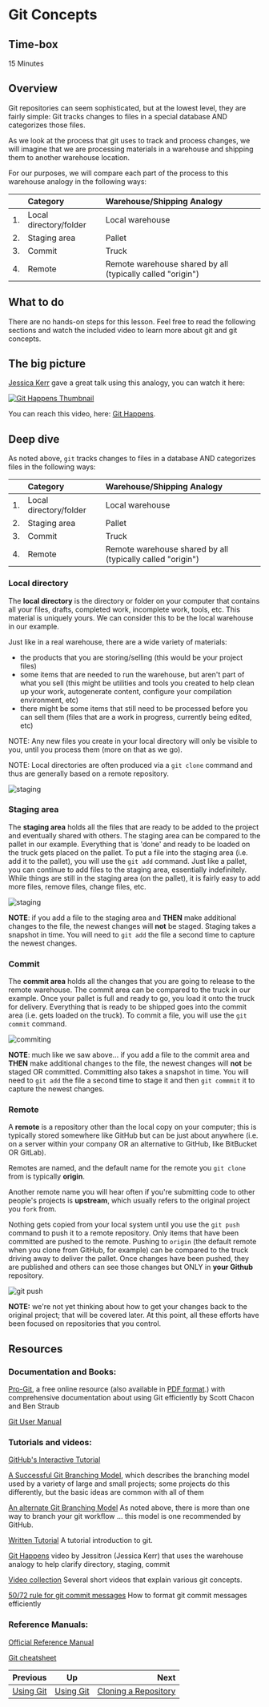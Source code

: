 <!-- begin auto-generated title section -->
# Git Concepts
<!-- end auto-generated section -->


## Time-box

15 Minutes


## Overview

Git repositories can seem sophisticated, but at the lowest level, they are fairly simple: Git tracks changes to files in a special database AND categorizes those files. 

As we look at the process that git uses to track and process changes, we will imagine that we are processing materials in a warehouse and shipping them to another warehouse location.

For our purposes, we will compare each part of the process to this warehouse analogy in the following ways:

||Category|Warehouse/Shipping Analogy|
|:---|:----|:----|
|1.|Local directory/folder|Local warehouse|
|2.|Staging area|Pallet|
|3.|Commit|Truck|
|4.|Remote|Remote warehouse shared by all (typically called "origin")|


## What to do

There are no hands-on steps for this lesson. Feel free to read the following sections and watch the included video to learn more about git and git concepts.



## The big picture

[Jessica Kerr](https://github.com/jessitron) gave a great talk using this analogy, you can watch it here:

[![Git Happens Thumbnail](https://i.imgur.com/K38FXnG.png)](https://www.youtube.com/watch?v=yCh6TSLIQBQ)

You can reach this video, here: [Git Happens](https://www.youtube.com/watch?v=yCh6TSLIQBQ).

## Deep dive

As noted above, `git` tracks changes to files in a database AND categorizes files in the following ways:

||Category|Warehouse/Shipping Analogy|
|:---|:----|:----|
|1.|Local directory/folder|Local warehouse|
|2.|Staging area|Pallet|
|3.|Commit|Truck|
|4.|Remote|Remote warehouse shared by all (typically called "origin")|

### Local directory

The **local directory** is the directory or folder on your computer that contains all your files, drafts, completed work, incomplete work, tools, etc. This material is uniquely yours. We can consider this to be the local warehouse in our example.

Just like in a real warehouse, there are a wide variety of materials:

* the products that you are storing/selling (this would be your project files)
* some items that are needed to run the warehouse, but aren't part of what you sell (this might be utilities and tools you created to help clean up your work, autogenerate content, configure your compilation environment, etc)
* there might be some items that still need to be processed before you can sell them (files that are a work in progress, currently being edited, etc)

NOTE: Any new files you create in your local directory will only be visible to you, until you process them (more on that as we go).

NOTE: Local directories are often produced via a `git clone` command and thus are generally based on a remote repository.

![staging](images/basic_dir.png)

### Staging area

The **staging area** holds all the files that are ready to be added to the project and eventually shared with others. The staging area can be compared to the pallet in our example. Everything that is 'done' and ready to be loaded on the truck gets placed on the pallet. To put a file into the staging area (i.e. add it to the pallet), you will use the `git add` command. Just like a pallet, you can continue to add files to the staging area, essentially indefinitely. While things are still in the staging area (on the pallet), it is fairly easy to add more files, remove files, change files, etc.

![staging](images/git_staging.png)

**NOTE**: if you add a file to the staging area and **THEN** make additional changes to the file, the newest changes will **not** be staged. Staging takes a snapshot in time. You will need to `git add` the file a second time to capture the newest changes.

### Commit

The **commit area** holds all the changes that you are going to release to the remote warehouse. The commit area can be compared to the truck in our example. Once your pallet is full and ready to go, you load it onto the truck for delivery. Everything that is ready to be shipped goes into the commit area (i.e. gets loaded on the truck). To commit a file, you will use the `git commit` command.

![commiting](images/git_commit.png)

**NOTE**: much like we saw above... if you add a file to the commit area and **THEN** make additional changes to the file, the newest changes will **not** be staged OR committed. Committing also takes a snapshot in time. You will need to `git add` the file a second time to stage it and then `git commmit` it to capture the newest changes.

### Remote

A **remote** is a repository other than the local copy on your computer; this is typically stored somewhere like GitHub but can be just about anywhere (i.e. on a server within your company OR an alternative to GitHub, like BitBucket OR GitLab).

Remotes are named, and the default name for the remote you `git clone` from is typically **origin**.

Another remote name you will hear often if you're submitting code to other people's projects is **upstream**, which usually refers to the original project you `fork` from.

Nothing gets copied from your local system until you use the `git push` command to push it to a remote repository. Only items that have been committed are pushed to the remote. Pushing to `origin` (the default remote when you clone from GitHub, for example) can be compared to the truck driving away to deliver the pallet. Once changes have been pushed, they are published and others can see those changes but ONLY in **your Github** repository.

![git push](images/git_push.png)

**NOTE:** we're not yet thinking about how to get your changes back to the original project; that will be covered later. At this point, all these efforts have been focused on repositories that you control.

## Resources

### Documentation and Books:

[Pro-Git](https://git-scm.com/book/en/v2), a free online resource (also available in [PDF format](https://progit2.s3.amazonaws.com/en/2016-03-22-f3531/progit-en.1084.pdf).) with comprehensive documentation about using Git efficiently by Scott Chacon and Ben Straub

[Git User Manual](https://git-scm.com/docs/user-manual.html)

### Tutorials and videos:

[GitHub's Interactive Tutorial](https://try.github.io/levels/1/challenges/1)

[A Successful Git Branching Model](http://nvie.com/posts/a-successful-git-branching-model/), which describes the branching model used by a variety of large and small projects; some projects do this differently, but the basic ideas are common with all of them

[An alternate Git Branching Model](https://guides.github.com/introduction/flow/) As noted above, there is more than one way to branch your git workflow ... this model is one recommended by GitHub. 

[Written Tutorial](https://git-scm.com/docs/gittutorial) A tutorial introduction to git.

[Git Happens](https://youtu.be/yCh6TSLIQBQ) video by Jessitron (Jessica Kerr) that uses the warehouse analogy to help clarify directory, staging, commit

[Video collection](https://git-scm.com/videos) Several short videos that explain various git concepts.

[50/72 rule for git commit messages](http://stackoverflow.com/questions/2290016/git-commit-messages-50-72-formatting) How to format git commit messages efficiently

### Reference Manuals:

[Official Reference Manual](https://git-scm.com/docs)

[Git cheatsheet](https://education.github.com/git-cheat-sheet-education.pdf)

<!-- begin auto-generated nav-links section -->
| Previous | Up | Next |
|:---------|:---:|-----:|
| [Using Git](./git_overview.md) | [Using Git](./git_overview.md) | [Cloning a Repository](./git_cloning.md) |
<!-- end auto-generated section -->
